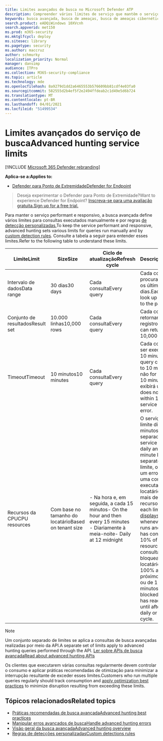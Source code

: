 ```yaml
---
title: Limites avançados de busca no Microsoft Defender ATP
description: Compreender vários limites de serviço que mantêm o serviço de busca avançado responsivo
keywords: busca avançada, busca de ameaças, busca de ameaças cibernéticas, mdatp, microsoft defender atp, wdatp, pesquisa, consulta, telemetria, esquema, kusto, limite de CPU, limite de consulta, recursos, resultados máximos
search.product: eADQiWindows 10XVcnh
search.appverid: met150
ms.prod: m365-security
ms.mktglfcycl: deploy
ms.sitesec: library
ms.pagetype: security
ms.author: maccruz
author: schmurky
localization_priority: Normal
manager: dansimp
audience: ITPro
ms.collection: M365-security-compliance
ms.topic: article
ms.technology: mde
ms.openlocfilehash: 8a9279d1dd2a6465553b576609bb81cdf4e03fa0
ms.sourcegitcommit: 582555d2b4ef5f2e2494ffdeab2c1d49e5d6b724
ms.translationtype: MT
ms.contentlocale: pt-BR
ms.lasthandoff: 04/01/2021
ms.locfileid: "51499534"
---
```

# <a name="advanced-hunting-service-limits"></a><span data-ttu-id="02b12-104">Limites avançados do serviço de busca</span><span class="sxs-lookup"><span data-stu-id="02b12-104">Advanced hunting service limits</span></span>

[!INCLUDE [Microsoft 365 Defender rebranding](../../includes/microsoft-defender.md)]

<span data-ttu-id="02b12-105">**Aplica-se a:**</span><span class="sxs-lookup"><span data-stu-id="02b12-105">**Applies to:**</span></span>
- [<span data-ttu-id="02b12-106">Defender para Ponto de Extremidade</span><span class="sxs-lookup"><span data-stu-id="02b12-106">Defender for Endpoint</span></span>](https://go.microsoft.com/fwlink/?linkid=2154037)

><span data-ttu-id="02b12-107">Deseja experimentar o Defender para Ponto de Extremidade?</span><span class="sxs-lookup"><span data-stu-id="02b12-107">Want to experience Defender for Endpoint?</span></span> [<span data-ttu-id="02b12-108">Inscreva-se para uma avaliação gratuita.</span><span class="sxs-lookup"><span data-stu-id="02b12-108">Sign up for a free trial.</span></span>](https://www.microsoft.com/microsoft-365/windows/microsoft-defender-atp?ocid=docs-wdatp-advancedhunting-abovefoldlink)

<span data-ttu-id="02b12-109">Para manter o serviço performant e responsivo, a busca avançada define vários limites para consultas executados manualmente e por regras [de detecção personalizadas.](custom-detection-rules.md)</span><span class="sxs-lookup"><span data-stu-id="02b12-109">To keep the service performant and responsive, advanced hunting sets various limits for queries run manually and by [custom detection rules](custom-detection-rules.md).</span></span> <span data-ttu-id="02b12-110">Consulte a tabela a seguir para entender esses limites.</span><span class="sxs-lookup"><span data-stu-id="02b12-110">Refer to the following table to understand these limits.</span></span>

| <span data-ttu-id="02b12-111">Limite</span><span class="sxs-lookup"><span data-stu-id="02b12-111">Limit</span></span> | <span data-ttu-id="02b12-112">Size</span><span class="sxs-lookup"><span data-stu-id="02b12-112">Size</span></span> | <span data-ttu-id="02b12-113">Ciclo de atualização</span><span class="sxs-lookup"><span data-stu-id="02b12-113">Refresh cycle</span></span> | <span data-ttu-id="02b12-114">Descrição</span><span class="sxs-lookup"><span data-stu-id="02b12-114">Description</span></span> |
|--|--|--|--|
| <span data-ttu-id="02b12-115">Intervalo de dados</span><span class="sxs-lookup"><span data-stu-id="02b12-115">Data range</span></span> | <span data-ttu-id="02b12-116">30 dias</span><span class="sxs-lookup"><span data-stu-id="02b12-116">30 days</span></span> | <span data-ttu-id="02b12-117">Cada consulta</span><span class="sxs-lookup"><span data-stu-id="02b12-117">Every query</span></span> | <span data-ttu-id="02b12-118">Cada consulta pode procurar dados de até os últimos 30 dias.</span><span class="sxs-lookup"><span data-stu-id="02b12-118">Each query can look up data from up to the past 30 days.</span></span> |
| <span data-ttu-id="02b12-119">Conjunto de resultados</span><span class="sxs-lookup"><span data-stu-id="02b12-119">Result set</span></span> | <span data-ttu-id="02b12-120">10.000 linhas</span><span class="sxs-lookup"><span data-stu-id="02b12-120">10,000 rows</span></span> | <span data-ttu-id="02b12-121">Cada consulta</span><span class="sxs-lookup"><span data-stu-id="02b12-121">Every query</span></span> | <span data-ttu-id="02b12-122">Cada consulta pode retornar até 10.000 registros.</span><span class="sxs-lookup"><span data-stu-id="02b12-122">Each query can return up to 10,000 records.</span></span> |
| <span data-ttu-id="02b12-123">Timeout</span><span class="sxs-lookup"><span data-stu-id="02b12-123">Timeout</span></span> | <span data-ttu-id="02b12-124">10 minutos</span><span class="sxs-lookup"><span data-stu-id="02b12-124">10 minutes</span></span> | <span data-ttu-id="02b12-125">Cada consulta</span><span class="sxs-lookup"><span data-stu-id="02b12-125">Every query</span></span> | <span data-ttu-id="02b12-126">Cada consulta pode ser executado por até 10 minutos.</span><span class="sxs-lookup"><span data-stu-id="02b12-126">Each query can run for up to 10 minutes.</span></span> <span data-ttu-id="02b12-127">Se ele não for concluído em 10 minutos, o serviço exibirá um erro.</span><span class="sxs-lookup"><span data-stu-id="02b12-127">If it does not complete within 10 minutes, the service displays an error.</span></span>
| <span data-ttu-id="02b12-128">Recursos da CPU</span><span class="sxs-lookup"><span data-stu-id="02b12-128">CPU resources</span></span> | <span data-ttu-id="02b12-129">Com base no tamanho do locatário</span><span class="sxs-lookup"><span data-stu-id="02b12-129">Based on tenant size</span></span> | <span data-ttu-id="02b12-130">- Na hora e, em seguida, a cada 15 minutos</span><span class="sxs-lookup"><span data-stu-id="02b12-130">- On the hour and then every 15 minutes</span></span><br><span data-ttu-id="02b12-131">- Diariamente à meia-noite</span><span class="sxs-lookup"><span data-stu-id="02b12-131">- Daily at 12 midnight</span></span> | <span data-ttu-id="02b12-132">O serviço impõe o limite diário e de 15 minutos separadamente.</span><span class="sxs-lookup"><span data-stu-id="02b12-132">The service enforces the daily and the 15-minute limit separately.</span></span> <span data-ttu-id="02b12-133">Para cada limite, o [portal exibe](advanced-hunting-errors.md) um erro sempre que uma consulta é executado e o locatário consumiu mais de 10% dos recursos alocados.</span><span class="sxs-lookup"><span data-stu-id="02b12-133">For each limit, the [portal displays an error](advanced-hunting-errors.md) whenever a query runs and the tenant has consumed over 10% of allocated resources.</span></span> <span data-ttu-id="02b12-134">As consultas serão bloqueadas se o locatário tiver atingido 100% até após o próximo ciclo diário ou de 15 minutos.</span><span class="sxs-lookup"><span data-stu-id="02b12-134">Queries are blocked if the tenant has reached 100% until after the next daily or 15-minute cycle.</span></span> |

>[!NOTE] 
><span data-ttu-id="02b12-135">Um conjunto separado de limites se aplica a consultas de busca avançadas realizadas por meio da API.</span><span class="sxs-lookup"><span data-stu-id="02b12-135">A separate set of limits apply to advanced hunting queries performed through the API.</span></span> [<span data-ttu-id="02b12-136">Ler sobre APIs de busca avançada</span><span class="sxs-lookup"><span data-stu-id="02b12-136">Read about advanced hunting APIs</span></span>](run-advanced-query-api.md)

<span data-ttu-id="02b12-137">Os clientes que executarem várias consultas [](advanced-hunting-best-practices.md) regularmente devem controlar o consumo e aplicar práticas recomendadas de otimização para minimizar a interrupção resultante de exceder esses limites.</span><span class="sxs-lookup"><span data-stu-id="02b12-137">Customers who run multiple queries regularly should track consumption and [apply optimization best practices](advanced-hunting-best-practices.md) to minimize disruption resulting from exceeding these limits.</span></span>

## <a name="related-topics"></a><span data-ttu-id="02b12-138">Tópicos relacionados</span><span class="sxs-lookup"><span data-stu-id="02b12-138">Related topics</span></span>

- [<span data-ttu-id="02b12-139">Práticas recomendadas de busca avançada</span><span class="sxs-lookup"><span data-stu-id="02b12-139">Advanced hunting best practices</span></span>](advanced-hunting-best-practices.md)
- [<span data-ttu-id="02b12-140">Manipular erros avançados de busca</span><span class="sxs-lookup"><span data-stu-id="02b12-140">Handle advanced hunting errors</span></span>](advanced-hunting-errors.md)
- [<span data-ttu-id="02b12-141">Visão geral da busca avançada</span><span class="sxs-lookup"><span data-stu-id="02b12-141">Advanced hunting overview</span></span>](advanced-hunting-overview.md)
- [<span data-ttu-id="02b12-142">Regras de detecções personalizadas</span><span class="sxs-lookup"><span data-stu-id="02b12-142">Custom detections rules</span></span>](custom-detection-rules.md)
